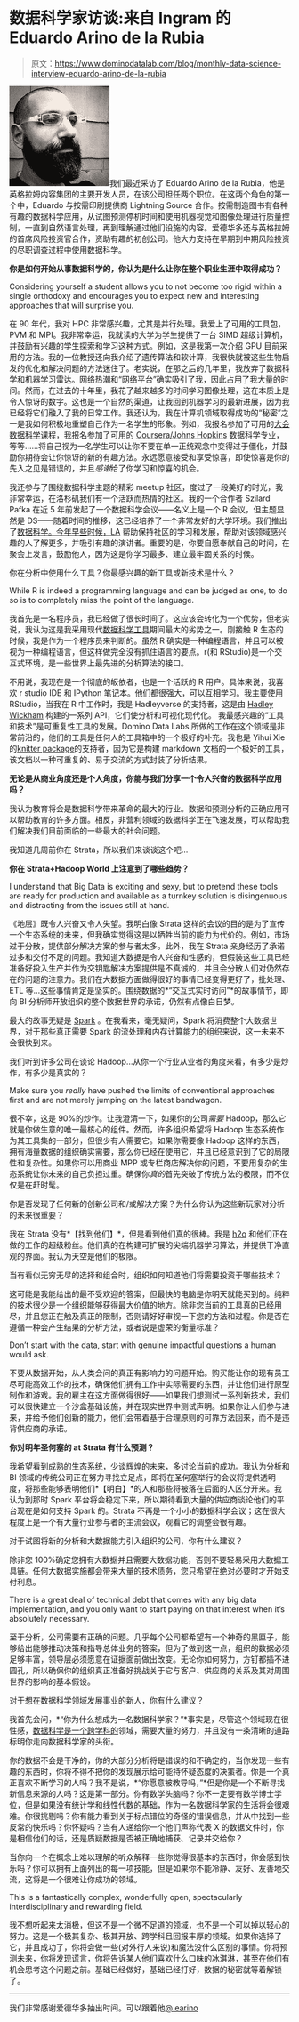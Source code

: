 # 数据科学家访谈:来自 Ingram 的 Eduardo Arino de la Rubia

> 原文：<https://www.dominodatalab.com/blog/monthly-data-science-interview-eduardo-arino-de-la-rubia>

![Eduardo Arino de la Rubia](img/26bbf62423ed9ff94ef92185139252ef.png)我们最近采访了 Eduardo Arino de la Rubia，他是英格拉姆内容集团的主要开发人员，在该公司担任两个职位。在这两个角色的第一个中，Eduardo 与按需印刷提供商 Lightning Source 合作。按需制造图书有各种有趣的数据科学应用，从试图预测停机时间和使用机器视觉和图像处理进行质量控制，一直到自然语言处理，再到理解通过他们设施的内容。爱德华多还与英格拉姆的首席风险投资官合作，资助有趣的初创公司。他大力支持在早期到中期风险投资的尽职调查过程中使用数据科学。

**你是如何开始从事数据科学的，你认为是什么让你在整个职业生涯中取得成功？**

Considering yourself a student allows you to not become too rigid within a single orthodoxy and encourages you to expect new and interesting approaches that will surprise you.

在 90 年代，我对 HPC 非常感兴趣，尤其是并行处理。我爱上了可用的工具包，PVM 和 MPI。我非常幸运，我就读的大学为学生提供了一台 SIMD 超级计算机，并鼓励有兴趣的学生探索和学习这种方式。例如，这是我第一次介绍 GPU 目前采用的方法。我的一位教授还向我介绍了遗传算法和软计算，我很快就被这些生物启发的优化和解决问题的方法迷住了。老实说，在那之后的几年里，我放弃了数据科学和机器学习雷达。网络热潮和“网络平台”确实吸引了我，因此占用了我大量的时间。然而，在过去的十年里，我花了越来越多的时间学习图像处理，这在本质上是令人惊讶的数字。这也是一个自然的渠道，让我回到机器学习的最新进展，因为我已经将它们融入了我的日常工作。我还认为，我在计算机领域取得成功的“秘密”之一是我如何积极地重塑自己作为一名学生的形象。例如，我报名参加了可用的[大会数据科学](https://generalassemb.ly/education/data-science)课程，我报名参加了可用的 [Coursera/Johns Hopkins](https://www.coursera.org/specialization/jhudatascience/1) 数据科学专业，等等……将自己视为一名学生可以让你不要在单一正统观念中变得过于僵化，并鼓励你期待会让你惊讶的新的有趣方法。永远愿意接受和享受惊喜，即使惊喜是你的先入之见是错误的，并且*感谢*给了你学习和惊喜的机会。

我还参与了围绕数据科学主题的精彩 meetup 社区，度过了一段美好的时光，我非常幸运，在洛杉矶我们有一个活跃而热情的社区。我的一个合作者 Szilard Pafka 在近 5 年前发起了一个数据科学会议——名义上是一个 R 会议，但主题显然是 DS——随着时间的推移，这已经培养了一个非常友好的大学环境。我们推出了[数据科学。今年早些时候，LA](http://DataScience.LA) 帮助保持社区的学习和发展，帮助对该领域感兴趣的人了解更多，并吸引有趣的演讲者。重要的是，你要自愿奉献自己的时间，在聚会上发言，鼓励他人，因为这是你学习最多、建立最牢固关系的时候。

你在分析中使用什么工具？你最感兴趣的新工具或新技术是什么？

While R is indeed a programming language and can be judged as one, to do so is to completely miss the point of the language.

我首先是一名程序员，我已经做了很长时间了。这应该会转化为一个优势，但老实说，我认为这是我采用现代[数据科学工具](/blog/data-science-tools)期间最大的劣势之一。刚接触 R 生态的时候，我是作为一个程序员来判断的。虽然 R 确实是一种编程语言，并且可以被视为一种编程语言，但这样做完全没有抓住语言的要点。r(和 RStudio)是一个交互式环境，是一些世界上最先进的分析算法的接口。

不用说，我现在是一个彻底的皈依者，也是一个活跃的 R 用户。具体来说，我喜欢 r studio IDE 和 IPython 笔记本。他们都很强大，可以互相学习。我主要使用 RStudio，当我在 R 中工作时，我是 Hadleyverse 的支持者，这是由 [Hadley Wickham](http://had.co.nz/) 构建的一系列 API，它们使分析和可视化现代化。
我最感兴趣的“工具和技术”是可重复性工具的发展。Domino Data Labs 所做的工作在这个领域是非常前沿的，他们的工具是任何人的工具箱中的一个极好的补充。我也是 Yihui Xie 的[knitter package](http://cran.r-project.org/web/packages/knitr/index.html)的支持者，因为它是构建 markdown 文档的一个极好的工具，该文档以一种可重复的、易于交流的方式封装了分析结果。

**无论是从商业角度还是个人角度，你能与我们分享一个令人兴奋的数据科学应用吗？**

我认为教育将会是数据科学带来革命的最大的行业。数据和预测分析的正确应用可以帮助教育的许多方面。相反，非营利领域的数据科学正在飞速发展，可以帮助我们解决我们目前面临的一些最大的社会问题。

我知道几周前你在 Strata，所以我们来谈谈这个吧...

**你在 Strata+Hadoop World 上注意到了哪些趋势？**

I understand that Big Data is exciting and sexy, but to pretend these tools are ready for production and available as a turnkey solution is disingenuous and distracting from the issues still at hand.

《地层》既令人兴奋又令人失望。我明白像 Strata 这样的会议的目的是为了宣传一个生态系统的未来，但我确实觉得这是以牺牲当前的能力为代价的。例如，市场过于分散，提供部分解决方案的参与者太多。此外，我在 Strata 亲身经历了承诺过多和交付不足的问题。我知道大数据是令人兴奋和性感的，但假装这些工具已经准备好投入生产并作为交钥匙解决方案提供是不真诚的，并且会分散人们对仍然存在的问题的注意力。我们在大数据方面做得很好的事情已经变得更好了，批处理、ETL 等…这些事情肯定是坚实的。围绕数据的*“交互式实时访问”*的故事情节，即向 BI 分析师开放组织的整个数据世界的承诺，仍然有点像白日梦。

最大的故事无疑是 [Spark](http://spark.apache.org/) 。在我看来，毫无疑问，Spark 将消费整个大数据世界，对于那些真正需要 Spark 的流处理和内存计算能力的组织来说，这一未来不会很快到来。

我们听到许多公司在谈论 Hadoop...从你一个行业从业者的角度来看，有多少是炒作，有多少是真实的？

Make sure you *really* have pushed the limits of conventional approaches first and are not merely jumping on the latest bandwagon.

很不幸，这是 90%的炒作。让我澄清一下，如果你的公司*需要* Hadoop，那么它就是你做生意的唯一最核心的组件。然而，许多组织希望将 Hadoop 生态系统作为其工具集的一部分，但很少有人需要它。如果你需要像 Hadoop 这样的东西，拥有海量数据的组织确实需要，那么你已经在使用它，并且已经意识到了它的局限性和复杂性。如果你可以用商业 MPP 或专栏商店解决你的问题，不要用复杂的生态系统让你未来的自己负担过重。确保你*真的*首先突破了传统方法的极限，而不仅仅是在赶时髦。

你是否发现了任何新的创新公司和/或解决方案？为什么你认为这些新玩家对分析的未来很重要？

我在 Strata 没有*【找到他们】*，但是看到他们真的很棒。我是 [h2o](http://h2o.ai/) 和他们正在做的工作的超级粉丝。他们真的在构建可扩展的尖端机器学习算法，并提供干净直观的界面。我认为天空是他们的极限。

当有看似无穷无尽的选择和组合时，组织如何知道他们将需要投资于哪些技术？

这可能是我能给出的最不受欢迎的答案，但最快的电脑是你明天就能买到的。纯粹的技术很少是一个组织能够获得最大价值的地方。除非您当前的工具真的已经用尽，并且您正在触及真正的限制，否则请好好审视一下您的方法和过程。你是否在遵循一种会产生结果的分析方法，或者说是虚荣的衡量标准？

Don’t start with the data, start with genuine impactful questions a human would ask.

不要从数据开始，从人类会问的真正有影响力的问题开始。购买能让你的现有员工尽可能高效工作的技术，确保他们拥有工作中实际需要的东西，并让他们进行原型制作和游戏。我的雇主在这方面做得很好——如果我们想测试一系列新技术，我们可以很快建立一个沙盒基础设施，并在现实世界中测试声明。如果你让人们参与进来，并给予他们创新的能力，他们会带着基于合理原则的可靠方法回来，而不是违背供应商的承诺。

**你对明年圣何塞的 at Strata 有什么预测？**

我希望看到成熟的生态系统，少谈辉煌的未来，多讨论当前的成功。我认为分析和 BI 领域的传统公司正在努力寻找立足点，即将在圣何塞举行的会议将提供透明度，将那些能够表明他们*【明白】*的人和那些将被落在后面的人区分开来。我认为到那时 Spark 平台将会稳定下来，所以期待看到大量的供应商谈论他们的平台现在是如何支持 Spark 的。Strata 不再是一个小小的数据科学会议；这在很大程度上是一个有大量行业参与者的主流会议，观看它的调整会很有趣。

对于试图将新的分析和大数据能力引入组织的公司，你有什么建议？

除非您 100%确定您拥有大数据并且需要大数据功能，否则不要轻易采用大数据工具链。任何大数据实施都会带来大量的技术债务，您只希望在绝对必要时才开始支付利息。

There is a great deal of technical debt that comes with any big data implementation, and you only want to start paying on that interest when it’s absolutely necessary.

至于分析，公司需要有正确的问题。几乎每个公司都希望有一个神奇的黑匣子，能够给出能够推动决策和指导总体业务的答案，但为了做到这一点，组织的数据必须足够丰富，领导层必须愿意在证据面前做出改变。无论你如何努力，方钉都插不进圆孔，所以确保你的组织真正准备好挑战关于它与客户、供应商的关系及其对周围世界的影响的基本假设。

对于想在数据科学领域发展事业的新人，你有什么建议？

我首先会问，*“你为什么想成为一名数据科学家？”*事实是，尽管这个领域现在很性感，[数据科学是一个跨学科的](/blog/3-key-components-of-the-interdisciplinary-field-of-data-science)领域，需要大量的努力，并且没有一条清晰的道路标明你走向数据科学家的头衔。

你的数据不会是干净的，你的大部分分析将是错误的和不确定的，当你发现一些有趣的东西时，你将不得不把你的发现展示给可能持怀疑态度的决策者。你是一个真正喜欢不断学习的人吗？我不是说，*“你愿意被教导吗，”*但是你是一个不断寻找新信息来源的人吗？这是第一部分。你有数学头脑吗？你不一定要有数学博士学位，但是如果没有统计学和线性代数的基础，作为一名数据科学家的生活将会很艰难。你很挑剔吗？你有能力看到关于标点错位的奇怪的错误信息，并从中找到一些反常的快乐吗？你怀疑吗？当有人递给你一个他们声称代表 X 的数据文件时，你是相信他们的话，还是质疑数据是否被正确地捕获、记录并交给你？

当你向一个在概念上难以理解的听众解释一些你觉得很基本的东西时，你会感到快乐吗？你可以拥有上面列出的每一项技能，但是如果你不能冷静、友好、友善地交流，这将是一个很难让你成功的领域。

This is a fantastically complex, wonderfully open, spectacularly interdisciplinary and rewarding field.

我不想听起来太消极，但这不是一个微不足道的领域，也不是一个可以掉以轻心的努力。这是一个极其复杂、极其开放、跨学科且回报丰厚的领域。如果你选择了它，并且成功了，你将会做一些(对外行人来说)和魔法没什么区别的事情。你将预测未来，你将发现谎言，你将告诉某人他们喜欢什么口味的冰淇淋，甚至在他们有机会思考这个问题之前。基础已经做好，基础已经打好，数据的秘密就等着解锁了。

* * *

我们非常感谢爱德华多抽出时间。可以跟着他[@ earino](https://twitter.com/earino)